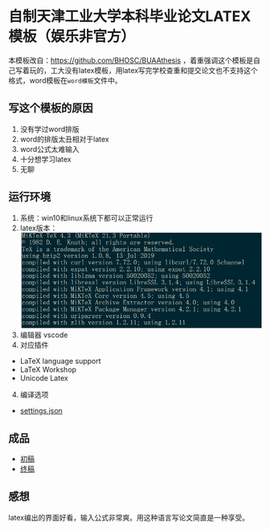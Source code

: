 # 自制天津工业大学本科毕业论文LATEX模板（娱乐非官方）
本模板改自：https://github.com/BHOSC/BUAAthesis ，着重强调这个模板是自己写着玩的，工大没有latex模板，用latex写完学校查重和提交论文也不支持这个格式，word模板在`word模板`文件中。
## 写这个模板的原因
1. 没有学过word排版
2. word的排版太丑相对于latex
3. word公式太难输入
4. 十分想学习latex
5. 无聊
## 运行环境
1. 系统：win10和linux系统下都可以正常运行
2. latex版本：
![latex版本](version.jpg)
3. 编辑器
	vscode
4. 对应插件
- LaTeX language support
- LaTeX Workshop
- Unicode Latex
4. 编译选项
- [settings.json](settings.json)
## 成品
- [初稿](初稿.pdf)
- [终稿](终稿.pdf)
## 感想
latex编出的界面好看，输入公式非常爽。用这种语言写论文简直是一种享受。